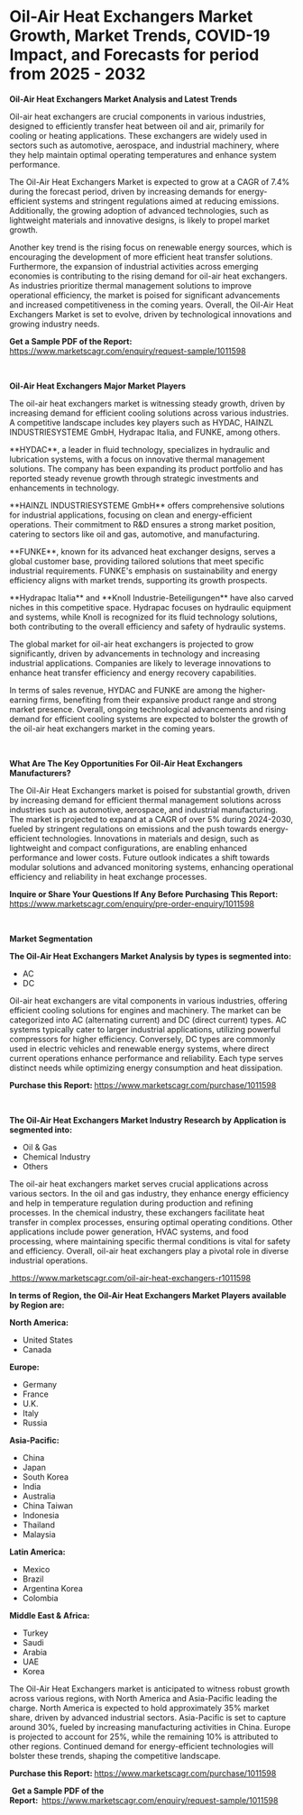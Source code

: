 <p><h1>Oil-Air Heat Exchangers Market Growth, Market Trends, COVID-19 Impact, and Forecasts for period from 2025 - 2032</h1></p><p><strong>Oil-Air Heat Exchangers Market Analysis and Latest Trends</strong></p>
<p><p>Oil-air heat exchangers are crucial components in various industries, designed to efficiently transfer heat between oil and air, primarily for cooling or heating applications. These exchangers are widely used in sectors such as automotive, aerospace, and industrial machinery, where they help maintain optimal operating temperatures and enhance system performance.</p><p>The Oil-Air Heat Exchangers Market is expected to grow at a CAGR of 7.4% during the forecast period, driven by increasing demands for energy-efficient systems and stringent regulations aimed at reducing emissions. Additionally, the growing adoption of advanced technologies, such as lightweight materials and innovative designs, is likely to propel market growth. </p><p>Another key trend is the rising focus on renewable energy sources, which is encouraging the development of more efficient heat transfer solutions. Furthermore, the expansion of industrial activities across emerging economies is contributing to the rising demand for oil-air heat exchangers. As industries prioritize thermal management solutions to improve operational efficiency, the market is poised for significant advancements and increased competitiveness in the coming years. Overall, the Oil-Air Heat Exchangers Market is set to evolve, driven by technological innovations and growing industry needs.</p></p>
<p><strong>Get a Sample PDF of the Report:&nbsp;</strong> <a href="https://www.marketscagr.com/enquiry/request-sample/1011598?utm_campaign=2113&utm_medium=2&utm_source=Github&utm_content=ia&utm_term=12042025&utm_id=oil-air-heat-exchangers">https://www.marketscagr.com/enquiry/request-sample/1011598</a></p>
<p>&nbsp;</p>
<p><strong>Oil-Air Heat Exchangers Major Market Players</strong></p>
<p><p>The oil-air heat exchangers market is witnessing steady growth, driven by increasing demand for efficient cooling solutions across various industries. A competitive landscape includes key players such as HYDAC, HAINZL INDUSTRIESYSTEME GmbH, Hydrapac Italia, and FUNKE, among others.</p><p>**HYDAC**, a leader in fluid technology, specializes in hydraulic and lubrication systems, with a focus on innovative thermal management solutions. The company has been expanding its product portfolio and has reported steady revenue growth through strategic investments and enhancements in technology.</p><p>**HAINZL INDUSTRIESYSTEME GmbH** offers comprehensive solutions for industrial applications, focusing on clean and energy-efficient operations. Their commitment to R&D ensures a strong market position, catering to sectors like oil and gas, automotive, and manufacturing.</p><p>**FUNKE**, known for its advanced heat exchanger designs, serves a global customer base, providing tailored solutions that meet specific industrial requirements. FUNKE's emphasis on sustainability and energy efficiency aligns with market trends, supporting its growth prospects.</p><p>**Hydrapac Italia** and **Knoll Industrie-Beteiligungen** have also carved niches in this competitive space. Hydrapac focuses on hydraulic equipment and systems, while Knoll is recognized for its fluid technology solutions, both contributing to the overall efficiency and safety of hydraulic systems.</p><p>The global market for oil-air heat exchangers is projected to grow significantly, driven by advancements in technology and increasing industrial applications. Companies are likely to leverage innovations to enhance heat transfer efficiency and energy recovery capabilities.</p><p>In terms of sales revenue, HYDAC and FUNKE are among the higher-earning firms, benefiting from their expansive product range and strong market presence. Overall, ongoing technological advancements and rising demand for efficient cooling systems are expected to bolster the growth of the oil-air heat exchangers market in the coming years.</p></p>
<p>&nbsp;</p>
<p><strong>What Are The Key Opportunities For Oil-Air Heat Exchangers Manufacturers?</strong></p>
<p><p>The Oil-Air Heat Exchangers market is poised for substantial growth, driven by increasing demand for efficient thermal management solutions across industries such as automotive, aerospace, and industrial manufacturing. The market is projected to expand at a CAGR of over 5% during 2024-2030, fueled by stringent regulations on emissions and the push towards energy-efficient technologies. Innovations in materials and design, such as lightweight and compact configurations, are enabling enhanced performance and lower costs. Future outlook indicates a shift towards modular solutions and advanced monitoring systems, enhancing operational efficiency and reliability in heat exchange processes.</p></p>
<p><strong>Inquire or Share Your Questions If Any Before Purchasing This Report:</strong> <a href="https://www.marketscagr.com/enquiry/pre-order-enquiry/1011598?utm_campaign=2113&utm_medium=2&utm_source=Github&utm_content=ia&utm_term=12042025&utm_id=oil-air-heat-exchangers">https://www.marketscagr.com/enquiry/pre-order-enquiry/1011598</a></p>
<p>&nbsp;</p>
<p><strong>Market Segmentation</strong></p>
<p><strong>The Oil-Air Heat Exchangers Market Analysis by types is segmented into:</strong></p>
<p><ul><li>AC</li><li>DC</li></ul></p>
<p><p>Oil-air heat exchangers are vital components in various industries, offering efficient cooling solutions for engines and machinery. The market can be categorized into AC (alternating current) and DC (direct current) types. AC systems typically cater to larger industrial applications, utilizing powerful compressors for higher efficiency. Conversely, DC types are commonly used in electric vehicles and renewable energy systems, where direct current operations enhance performance and reliability. Each type serves distinct needs while optimizing energy consumption and heat dissipation.</p></p>
<p><strong>Purchase this Report:&nbsp;</strong><a href="https://www.marketscagr.com/purchase/1011598?utm_campaign=2113&utm_medium=2&utm_source=Github&utm_content=ia&utm_term=12042025&utm_id=oil-air-heat-exchangers">https://www.marketscagr.com/purchase/1011598</a></p>
<p>&nbsp;</p>
<p><strong>The Oil-Air Heat Exchangers Market Industry Research by Application is segmented into:</strong></p>
<p><ul><li>Oil & Gas</li><li>Chemical Industry</li><li>Others</li></ul></p>
<p><p>The oil-air heat exchangers market serves crucial applications across various sectors. In the oil and gas industry, they enhance energy efficiency and help in temperature regulation during production and refining processes. In the chemical industry, these exchangers facilitate heat transfer in complex processes, ensuring optimal operating conditions. Other applications include power generation, HVAC systems, and food processing, where maintaining specific thermal conditions is vital for safety and efficiency. Overall, oil-air heat exchangers play a pivotal role in diverse industrial operations.</p></p>
<p><a href="https://www.marketscagr.com/oil-air-heat-exchangers-r1011598?utm_campaign=2113&utm_medium=2&utm_source=Github&utm_content=ia&utm_term=12042025&utm_id=oil-air-heat-exchangers">&nbsp;https://www.marketscagr.com/oil-air-heat-exchangers-r1011598</a></p>
<p><strong>In terms of Region, the Oil-Air Heat Exchangers Market Players available by Region are:</strong></p>
<p>
    <p> <strong> North America: </strong>
        <ul>
            <li>United States</li>
            <li>Canada</li>
        </ul>
        </p> 
    <p> <strong> Europe: </strong>
        <ul>
            <li>Germany</li>
            <li>France</li>
            <li>U.K.</li>
            <li>Italy</li>
            <li>Russia</li>
        </ul>
        </p> 
    <p> <strong> Asia-Pacific: </strong>
        <ul>
            <li>China</li>
            <li>Japan</li>
            <li>South Korea</li>
            <li>India</li>
            <li>Australia</li>
            <li>China Taiwan</li>
            <li>Indonesia</li>
            <li>Thailand</li>
            <li>Malaysia</li>
        </ul>
        </p> 
    <p> <strong> Latin America: </strong>
        <ul>
            <li>Mexico</li>
            <li>Brazil</li>
            <li>Argentina Korea</li>
            <li>Colombia</li>
        </ul>
        </p> 
    <p> <strong> Middle East & Africa: </strong>
        <ul>
            <li>Turkey</li>
            <li>Saudi</li>
            <li>Arabia</li>
            <li>UAE</li>
            <li>Korea</li>
        </ul>
    </p>
    </p>
<p><p>The Oil-Air Heat Exchangers market is anticipated to witness robust growth across various regions, with North America and Asia-Pacific leading the charge. North America is expected to hold approximately 35% market share, driven by advanced industrial sectors. Asia-Pacific is set to capture around 30%, fueled by increasing manufacturing activities in China. Europe is projected to account for 25%, while the remaining 10% is attributed to other regions. Continued demand for energy-efficient technologies will bolster these trends, shaping the competitive landscape.</p></p>
<p><strong>Purchase this Report: </strong><a href="https://www.marketscagr.com/purchase/1011598?utm_campaign=2113&utm_medium=2&utm_source=Github&utm_content=ia&utm_term=12042025&utm_id=oil-air-heat-exchangers">https://www.marketscagr.com/purchase/1011598</a></p>
<p>&nbsp;<strong>Get a Sample PDF of the Report:&nbsp;&nbsp;</strong><a href="https://www.marketscagr.com/enquiry/request-sample/1011598?utm_campaign=2113&utm_medium=2&utm_source=Github&utm_content=ia&utm_term=12042025&utm_id=oil-air-heat-exchangers">https://www.marketscagr.com/enquiry/request-sample/1011598</a></p>
<p><strong></strong></p>
<p><p></p><p></p><p></p></p>